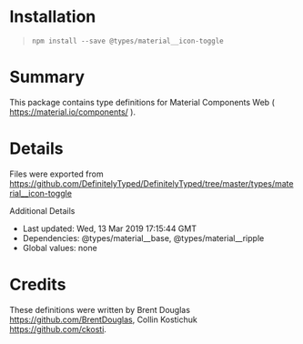 # Installation
> `npm install --save @types/material__icon-toggle`

# Summary
This package contains type definitions for Material Components Web ( https://material.io/components/ ).

# Details
Files were exported from https://github.com/DefinitelyTyped/DefinitelyTyped/tree/master/types/material__icon-toggle

Additional Details
 * Last updated: Wed, 13 Mar 2019 17:15:44 GMT
 * Dependencies: @types/material__base, @types/material__ripple
 * Global values: none

# Credits
These definitions were written by Brent Douglas <https://github.com/BrentDouglas>, Collin Kostichuk <https://github.com/ckosti>.
